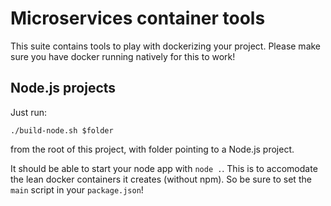# Microservices container tools

This suite contains tools to play with dockerizing your project. Please make sure you have docker running natively for this to work!

## Node.js projects

Just run:

    ./build-node.sh $folder
    
from the root of this project, with folder pointing to a Node.js project.

It should be able to start your node app with `node .`. This is to accomodate the lean docker containers it creates (without npm).
So be sure to set the `main` script in your `package.json`!
